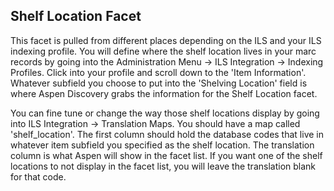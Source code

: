 ## Shelf Location Facet

This facet is pulled from different places depending on the ILS and your ILS indexing profile. You will define where the shelf location lives in your marc records by going into the Administration Menu -> ILS Integration -> Indexing Profiles. Click into your profile and scroll down to the 'Item Information'. Whatever subfield you choose to put into the 'Shelving Location' field is where Aspen Discovery grabs the information for the Shelf Location facet. 

You can fine tune or change the way those shelf locations display by going into ILS Integration -> Translation Maps. You should have a map called 'shelf_location'. The first column should hold the database codes that live in whatever item subfield you specified as the shelf location. The translation column is what Aspen will show in the facet list. If you want one of the shelf locations to not display in the facet list, you will leave the translation blank for that code. 

